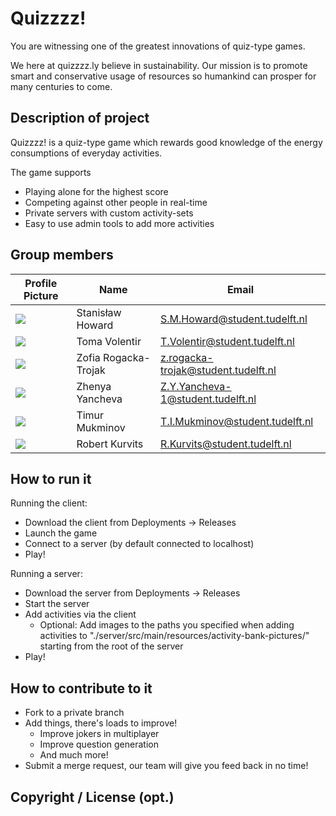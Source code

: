 # Quizzzz!

You are witnessing one of the greatest innovations of quiz-type games.

We here at quizzzz.ly believe in sustainability. Our mission is to promote smart and conservative
usage of resources so humankind can prosper for many centuries to come.

## Description of project

Quizzzz! is a quiz-type game which rewards good knowledge of the energy consumptions of everyday activities.

The game supports
- Playing alone for the highest score
- Competing against other people in real-time
- Private servers with custom activity-sets
- Easy to use admin tools to add more activities

## Group members

| Profile Picture | Name | Email |
|---|---|---|
| ![](https://gitlab.ewi.tudelft.nl/uploads/-/system/user/avatar/4517/avatar.png?width=400) | Stanisław Howard | S.M.Howard@student.tudelft.nl |
| ![](https://gitlab.ewi.tudelft.nl/uploads/-/system/user/avatar/4773/avatar.png?width=400) | Toma Volentir | T.Volentir@student.tudelft.nl |
| ![](https://cdn.discordapp.com/attachments/943585524654936145/943585743555661886/avatar.png) | Zofia Rogacka-Trojak | z.rogacka-trojak@student.tudelft.nl |
| ![](https://gitlab.ewi.tudelft.nl/uploads/-/system/user/avatar/4948/avatar.png?width=400) | Zhenya Yancheva | Z.Y.Yancheva-1@student.tudelft.nl |
| ![](https://gitlab.ewi.tudelft.nl/uploads/-/system/user/avatar/4862/avatar.png?width=400) | Timur Mukminov | T.I.Mukminov@student.tudelft.nl |
| ![](https://gitlab.ewi.tudelft.nl/uploads/-/system/user/avatar/4669/avatar.png?width=400) | Robert Kurvits | R.Kurvits@student.tudelft.nl |


<!-- Instructions (remove once assignment has been completed -->
<!-- - Add (only!) your own name to the table above (use Markdown formatting) -->
<!-- - Mention your *student* email address -->
<!-- - Preferably add a recognizable photo, otherwise add your GitLab photo -->
<!-- - (please make sure the photos have the same size) --> 

## How to run it

Running the client:
- Download the client from Deployments -> Releases
- Launch the game
- Connect to a server (by default connected to localhost)
- Play!

Running a server:
- Download the server from Deployments -> Releases
- Start the server
- Add activities via the client
  - Optional: Add images to the paths you specified when adding activities to "./server/src/main/resources/activity-bank-pictures/" starting from the root of the server
- Play!

## How to contribute to it

- Fork to a private branch
- Add things, there's loads to improve!
  - Improve jokers in multiplayer
  - Improve question generation
  - And much more!
- Submit a merge request, our team will give you feed back in no time!

## Copyright / License (opt.)
